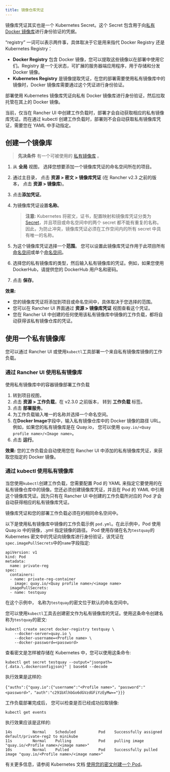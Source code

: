 ```yaml
---
title: 镜像仓库凭证
---
```


镜像库凭证其实也是一个 Kubernetes Secret。这个 Secret 包含用于向[私有 Docker 镜像库](https://kubernetes.io/docs/tasks/configure-pod-container/pull-image-private-registry/)进行身份验证的凭据。

“registry” 一词可以表示两件事，具体取决于它是用来指代 Docker Registry 还是 Kubernetes Registry：

- **Docker Registry** 包含 Docker 镜像，您可以提取这些镜像以在部署中使用它们。Registry 是一个无状态，可扩展的服务器端应用程序，用于存储和分发 Docker 镜像。
- **Kubernetes Registry** 是镜像提取凭证，在您的部署需要使用私有镜像库中的镜像时，Docker 镜像库需要通过这个凭证进行身份验证。

部署使用 Kubernetes 镜像库凭证向私有 Docker 镜像库进行身份验证，然后拉取托管在其上的 Docker 镜像。

当前，仅当在 Rancher UI 中创建工作负载时，部署才会自动获取相应的私有镜像库凭证。而在通过 kubectl 创建工作负载时，部署则不会自动获取私有镜像库凭证，需要您在 YAML 中手动指定。

## 创建一个镜像库

> **先决条件** 有一个可被使用的 [私有镜像库](https://docs.docker.com/registry/deploying/) 。

1. 从 **全局** 视图， 选择您想要添加一个镜像库凭证的命名空间所在的项目。

1. 通过主目录， 点击 **资源 > 密文 > 镜像库凭证** (在 Rancher v2.3 之前的版本， 点击 **资源 > 镜像库**)。

1. 点击**添加凭证**。

1. 为镜像库凭证设置**名称**。

   > **注意:** Kubernetes 将密文，证书，配置映射和镜像库凭证分类为[Secret](https://kubernetes.io/docs/concepts/configuration/secret/)，并且项目或命名空间中的两个 secret 都不能有重复的名称。 因此，为防止冲突，镜像库凭证必须在工作空间内的所有 secret 中具有唯一的名称。

1. 为这个镜像库凭证选择一个**范围**。 您可以设置此镜像库凭证作用于此项目所有[命名空间](/docs/cluster-admin/projects-and-namespaces/_index)或单个[命名空间](/docs/cluster-admin/projects-and-namespaces/_index)。

1. 选择您的私有镜像库的类型，然后输入私有镜像库的凭证。例如，如果您使用 DockerHub，请提供您的 DockerHub 用户名和密码。

1. 点击 **保存**。

**效果:**

- 您的镜像库凭证将添加到项目或命名空间中，具体取决于您选择的范围。
- 您可以在 Rancher UI 界面通过 **资源 > 镜像库凭证** 视图查看这个凭证。
- 您在 Rancher UI 中创建的任何使用该私有镜像库中镜像的工作负载，都将自动获得该私有镜像仓库的凭证。

## 使用一个私有镜像库

您可以通过 Rancher UI 或使用`kubectl`工具部署一个来自私有镜像库镜像的工作负载。

### 通过 Rancher UI 使用私有镜像库

使用私有镜像库中的容器镜像部署工作负载

1. 转到项目视图，
1. 点击 **资源 > 工作负载**。在 v2.3.0 之前版本， 转到 **工作负载** 标签。
1. 点击 **部署服务**。
1. 为工作负载输入唯一的名称并选择一个命名空间。
1. 在**Docker Image**字段中，输入私有镜像仓库中的 Docker 镜像的路径 URL。例如，如果您的私有镜像库是在 Quay.io， 您可以使用 `quay.io/<Quay profile name>/<Image name>`。
1. 点击 **运行**。

**效果:** 您的工作负载会自动使用您在 Rancher UI 中添加的私有镜像库凭证，来获取您指定的 Docker 镜像。

### 通过 kubectl 使用私有镜像库

当您使用`kubectl`创建工作负载，您需要配置 Pod 的 YAML 来指定它要使用的在私有镜像仓库中的镜像。您还必须创建镜像库凭证，并且在 Pod 的 YAML 中引用这个镜像库凭证。因为只有在 Rancher UI 中创建的工作负载所对应的 Pod 才会自动获得相应的私有镜像库凭证。

镜像库凭证和您的部署工作负载必须在的相同命名空间中。

以下是使用私有镜像库中镜像的工作负载示例 `pod.yml`。在此示例中，Pod 使用 Quay.io 中的镜像，.yml 指定镜像的路径。 Pod 使用存储在名为`testquay`的 Kubernetes 密文中的凭证向镜像库进行身份验证，该凭证在`spec.imagePullSecrets`中的`name`字段指定:

```
apiVersion: v1
kind: Pod
metadata:
  name: private-reg
spec:
  containers:
  - name: private-reg-container
    image: quay.io/<Quay profile name>/<image name>
  imagePullSecrets:
  - name: testquay
```

在这个示例中， 名称为`testquay`的密文位于默认的命名空间中。

您可以使用`kubectl`工具去创建密文作为私有镜像库的凭证。使用这条命令创建名称为`testquay`的密文:

```
kubectl create secret docker-registry testquay \
    --docker-server=quay.io \
    --docker-username=<Profile name> \
    --docker-password=<password>
```

查看密文是怎样被存储在 Kubernetes 中，您可以使用这条命令:

```
kubectl get secret testquay --output="jsonpath={.data.\.dockerconfigjson}" | base64 --decode
```

执行效果是这样的:

```
{"auths":{"quay.io":{"username":"<Profile name>"，"password":"<password>"，"auth":"c291bXlhbGo6dGVzdGFiYzEyMw=="}}}
```

工作负载部署完成后， 您可以检查是否已经成功拉取镜像:

```
kubectl get events
```

执行效果应该是这样的:

```
14s         Normal    Scheduled          Pod    Successfully assigned default/private-reg2 to minikube
11s         Normal    Pulling            Pod    pulling image "quay.io/<Profile name>/<image name>"
10s         Normal    Pulled             Pod    Successfully pulled image "quay.io/<Profile name>/<image name>"
```

有关更多信息，请参阅 Kubernetes 文档 [使用您的密文创建一个 Pod](https://kubernetes.io/docs/tasks/configure-pod-container/pull-image-private-registry/#create-a-pod-that-uses-your-secret)。
